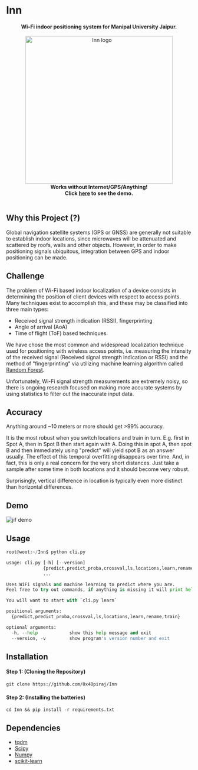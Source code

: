 # Inn

<p align="center">
<b>Wi-Fi indoor positioning system for Manipal University Jaipur.</b><br><br>
    <img alt="Inn logo" src="https://logo-to-go-here.png" width="400"><br>
<b>Works without Internet/GPS/Anything!<br>
  Click <a href="#Demo">here</a> to see the demo.<br><br></b>
</p>

## Why this Project (?)

Global navigation satellite systems (GPS or GNSS) are generally not suitable to establish indoor locations, since microwaves will be attenuated and scattered by roofs, walls and other objects. However, in order to make positioning signals ubiquitous, integration between GPS and indoor positioning can be made.

## Challenge

The problem of Wi-Fi based indoor localization of a device consists in determining the position of client devices with respect to access points. Many techniques exist to accomplish this, and these may be classified into three main types:

- Received signal strength indication (RSSI), fingerprinting
- Angle of arrival (AoA)
- Time of flight (ToF) based techniques.

We have chose the most common and widespread localization technique used for positioning with wireless access points, i.e. measuring the intensity of the received signal (Received signal strength indication or RSSI) and the method of "fingerprinting" via utilizing machine learning algorithm called [Random Forest](https://en.wikipedia.org/wiki/Random_forest).

Unfortunately, Wi-Fi signal strength measurements are extremely noisy, so there is ongoing research focused on making more accurate systems by using statistics to filter out the inaccurate input data.

## Accuracy

Anything around ~10 meters or more should get >99% accuracy.

It is the most robust when you switch locations and train in turn. E.g. first in Spot A, then in Spot B then start again with A. Doing this in spot A, then spot B and then immediately using "predict" will yield spot B as an answer usually. The effect of this temporal overfitting disappears over time. And, in fact, this is only a real concern for the very short distances. Just take a sample after some time in both locations and it should become very robust.

Surprisingly, vertical difference in location is typically even more distinct than horizontal differences.

## Demo

![jif demo](https://jif.gif)

## Usage

```python
root@woot:~/Inn$ python cli.py

usage: cli.py [-h] [--version]
              {predict,predict_proba,crossval,ls,locations,learn,rename,train}
              ...

Uses WiFi signals and machine learning to predict where you are.
Feel free to try out commands, if anything is missing it will print help.

You will want to start with `cli.py learn`

positional arguments:
  {predict,predict_proba,crossval,ls,locations,learn,rename,train}

optional arguments:
  -h, --help            show this help message and exit
  --version, -v         show program's version number and exit
```

## Installation

#### Step 1: (Cloning the Repository)

```
git clone https://github.com/0x48piraj/Inn
```

#### Step 2: (Installing the batteries)
```
cd Inn && pip install -r requirements.txt
```

## Dependencies

- [tqdm](https://github.com/tqdm/tqdm)
- [Scipy](https://github.com/scipy/scipy/)
- [Numpy](https://github.com/numpy/numpy)
- [scikit-learn](https://github.com/scikit-learn/scikit-learn)


